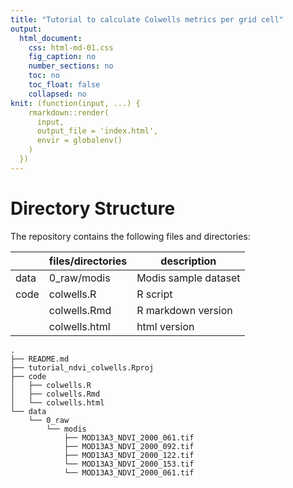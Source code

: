 ```yaml
---
title: "Tutorial to calculate Colwells metrics per grid cell"
output:
  html_document:
    css: html-md-01.css
    fig_caption: no
    number_sections: no
    toc: no
    toc_float: false
    collapsed: no
knit: (function(input, ...) {
    rmarkdown::render(
      input,
      output_file = 'index.html',
      envir = globalenv()
    )
  })
---
```


# Directory Structure 

The repository contains the following files and directories:




|           |   files/directories |  description          |
|-----------|---------------------|-----------------------|
| data      |      0_raw/modis    | Modis sample dataset  |
| code      |      colwells.R     | R script              |            
|           |      colwells.Rmd   | R markdown version    |       
|           |      colwells.html  | html version          |

```
. 
├── README.md
├── tutorial_ndvi_colwells.Rproj
├── code
│   ├── colwells.R
│   ├── colwells.Rmd
│   └── colwells.html
└── data
    └── 0_raw
        └── modis
            ├── MOD13A3_NDVI_2000_061.tif
            ├── MOD13A3_NDVI_2000_092.tif
            ├── MOD13A3_NDVI_2000_122.tif
            └── MOD13A3_NDVI_2000_153.tif
            └── MOD13A3_NDVI_2000_061.tif
```
       

